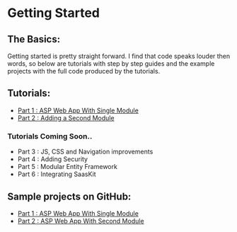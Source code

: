# Getting Started

## The Basics:

Getting started is pretty straight forward. I find that code speaks louder then words, so below are tutorials with step by step guides and the example projects with the full code produced by the tutorials.

## Tutorials:

- [Part 1 : ASP Web App With Single Module](tutorials/part-one-basic-web-app-with-single-module) 
- [Part 2 : Adding a Second Module](tutorials/part-two-adding-a-second-module) 

### Tutorials Coming Soon..

- Part 3 : JS, CSS and Navigation improvements
- Part 4 : Adding Security
- Part 5 : Modular Entity Framework
- Part 6 : Integrating SaasKit   

## Sample projects on GitHub:

- [Part 1 : ASP Web App With Single Module](https://github.com/treefishuk/nomoni/tree/master/examples/Nomoni.Examples.Basic/) 
- [Part 2 : ASP Web App With Second Module](https://github.com/treefishuk/nomoni/tree/master/examples/Nomoni.Examples.SecondModule/) 
